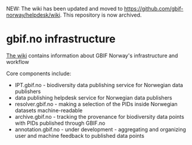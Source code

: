 NEW: The wiki has been updated and moved to https://github.com/gbif-norway/helpdesk/wiki. This repository is now archived.

# gbif.no infrastructure

[The wiki](https://github.com/gbif-norway/infrastructure/wiki) contains information about GBIF Norway's infrastructure and workflow

Core components include:

* IPT.gbif.no - biodiversity data publishing service for Norwegian data publishers
* data publishing helpdesk service for Norwegian data publishers
* resolver.gbif.no - making a selection of the PIDs inside Norwegian datasets machine-readable
* archive.gbif.no - tracking the provenance for biodiversity data points with PIDs published through GBIF.no
* annotation.gbif.no - under development - aggregating and organizing user and machine feedback to published data points
